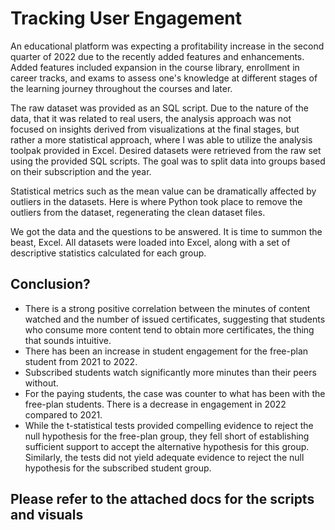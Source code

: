 # Tracking User Engagement

An educational platform was expecting a profitability increase in the second quarter of 2022 due to the recently added features and enhancements. Added features included expansion in the course library, enrollment in career tracks, and exams to assess one's knowledge at different stages of the learning journey throughout the courses and later. 

The raw dataset was provided as an SQL script. Due to the nature of the data, that it was related to real users, the analysis approach was not focused on insights derived from visualizations at the final stages, but rather a more statistical approach, where I was able to utilize the analysis toolpak provided in Excel. 
Desired datasets were retrieved from the raw set using the provided SQL scripts. The goal was to split data into groups based on their subscription and the year. 

Statistical metrics such as the mean value can be dramatically affected by outliers in the datasets. Here is where Python took place to remove the outliers from the dataset, regenerating the clean dataset files. 

We got the data and the questions to be answered. It is time to summon the beast, Excel. All datasets were loaded into Excel, along with a set of descriptive statistics calculated for each group. 

## Conclusion? 
 - There is a strong positive correlation between the minutes of content watched and the number of issued certificates, suggesting that students who consume more content tend to obtain more certificates, the thing that sounds intuitive. 
 - There has been an increase in student engagement for the free-plan student from 2021 to 2022.
 - Subscribed students watch significantly more minutes than their peers without.
 - For the paying students, the case was counter to what has been with the free-plan students. There is a decrease in engagement in 2022 compared to 2021.
 - While the t-statistical tests provided compelling evidence to reject the null hypothesis for the free-plan group, they fell short of establishing sufficient support to accept the alternative hypothesis for this group. Similarly, the tests did not yield adequate evidence to reject the null hypothesis for the subscribed student group.

## Please refer to the attached docs for the scripts and visuals 

